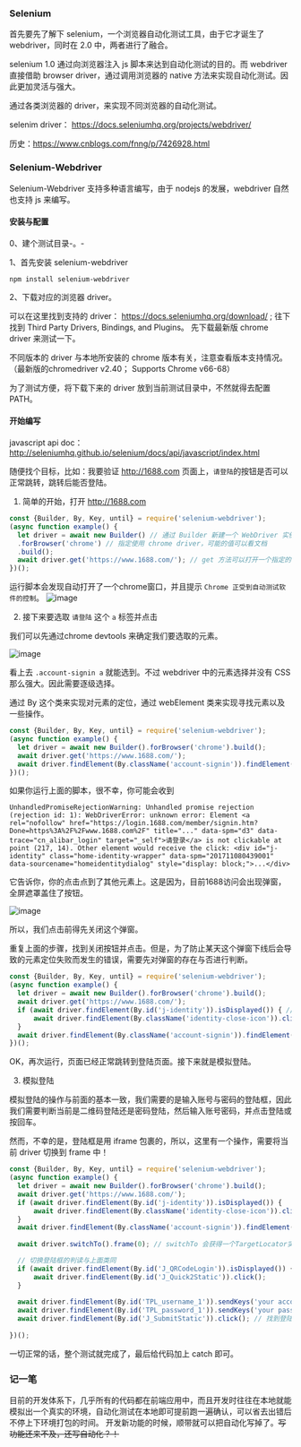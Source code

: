 ### Selenium

首先要先了解下 selenium，一个浏览器自动化测试工具，由于它才诞生了 webdriver，同时在 2.0 中，两者进行了融合。

selenium 1.0 通过向浏览器注入 js 脚本来达到自动化测试的目的。而 webdriver 直接借助 browser driver，通过调用浏览器的 native 方法来实现自动化测试。因此更加灵活与强大。

通过各类浏览器的 driver，来实现不同浏览器的自动化测试。

selenim driver： https://docs.seleniumhq.org/projects/webdriver/

历史：https://www.cnblogs.com/fnng/p/7426928.html

### Selenium-Webdriver

Selenium-Webdriver 支持多种语言编写，由于 nodejs 的发展，webdriver 自然也支持 js 来编写。

#### 安装与配置

0、建个测试目录-。-

1、首先安装 selenium-webdriver 

```
npm install selenium-webdriver
```

2、下载对应的浏览器 driver。

可以在这里找到支持的 driver： https://docs.seleniumhq.org/download/ ;
往下找到 Third Party Drivers, Bindings, and Plugins。
先下载最新版 chrome driver 来测试一下。

不同版本的 driver 与本地所安装的 chrome 版本有关，注意查看版本支持情况。（最新版的chromedriver v2.40； Supports Chrome v66-68）

为了测试方便，将下载下来的 driver 放到当前测试目录中，不然就得去配置 PATH。

#### 开始编写

javascript api doc：http://seleniumhq.github.io/selenium/docs/api/javascript/index.html

随便找个目标，比如：我要验证 http://1688.com 页面上，`请登陆`的按钮是否可以正常跳转，跳转后能否登陆。

1. 简单的开始，打开 http://1688.com

```javascript
const {Builder, By, Key, until} = require('selenium-webdriver');
(async function example() {
  let driver = await new Builder() // 通过 Builder 新建一个 WebDriver 实例
  .forBrowser('chrome') // 指定使用 chrome driver，可能的值可以看文档
  .build();
  await driver.get('https://www.1688.com/'); // get 方法可以打开一个指定的 uri
})();
```

运行脚本会发现自动打开了一个chrome窗口，并且提示 `Chrome 正受到自动测试软件的控制`。
![image](https://user-images.githubusercontent.com/2213424/43130300-fe35ca74-8f68-11e8-963d-25b269242786.png)

2. 接下来要选取 `请登陆` 这个 `a` 标签并点击

我们可以先通过chrome devtools 来确定我们要选取的元素。

![image](https://user-images.githubusercontent.com/2213424/43130755-f7348aac-8f69-11e8-8e47-ee56f12f8b85.png)

看上去 `.account-signin a` 就能选到。不过 webdriver 中的元素选择并没有 CSS 那么强大。因此需要逐级选择。

通过 By 这个类来实现对元素的定位，通过 webElement 类来实现寻找元素以及一些操作。

```javascript
const {Builder, By, Key, until} = require('selenium-webdriver');
(async function example() {
  let driver = await new Builder().forBrowser('chrome').build();
  await driver.get('https://www.1688.com/');
  await driver.findElement(By.className('account-signin')).findElement(By.tagName('a')).click(); // 先选中.account-signin, 再选中 a。然后点击
})();
```
如果你运行上面的脚本，很不幸，你可能会收到
```
UnhandledPromiseRejectionWarning: Unhandled promise rejection (rejection id: 1): WebDriverError: unknown error: Element <a rel="nofollow" href="https://login.1688.com/member/signin.htm?Done=https%3A%2F%2Fwww.1688.com%2F" title="..." data-spm="d3" data-trace="cn_alibar_login" target="_self">请登录</a> is not clickable at point (217, 14). Other element would receive the click: <div id="j-identity" class="home-identity-wrapper" data-spm="201711080439001" data-sourcename="homeidentitydialog" style="display: block;">...</div>
```

它告诉你，你的点击点到了其他元素上。这是因为，目前1688访问会出现弹窗，全屏遮罩盖住了按钮。

![image](https://user-images.githubusercontent.com/2213424/43131633-1385f388-8f6c-11e8-90cc-cc0bb23264b0.png)

所以，我们点击前得先关闭这个弹窗。

重复上面的步骤，找到关闭按钮并点击。但是，为了防止某天这个弹窗下线后会导致的元素定位失败而发生的错误，需要先对弹窗的存在与否进行判断。

```javascript
const {Builder, By, Key, until} = require('selenium-webdriver');
(async function example() {
  let driver = await new Builder().forBrowser('chrome').build();
  await driver.get('https://www.1688.com/');
  if (await driver.findElement(By.id('j-identity')).isDisplayed()) { // 检查下弹窗是否可见 
      await driver.findElement(By.className('identity-close-icon')).click(); // 选中 X 按钮并点击
  }
  await driver.findElement(By.className('account-signin')).findElement(By.tagName('a')).click();
})();
```
OK，再次运行，页面已经正常跳转到登陆页面。接下来就是模拟登陆。

3. 模拟登陆

模拟登陆的操作与前面的基本一致，我们需要的是输入账号与密码的登陆框，因此我们需要判断当前是二维码登陆还是密码登陆，然后输入账号密码，并点击登陆或按回车。

然而，不幸的是，登陆框是用 iframe 包裹的，所以，这里有一个操作，需要将当前 driver 切换到 frame 中！

```javascript
const {Builder, By, Key, until} = require('selenium-webdriver');
(async function example() {
  let driver = await new Builder().forBrowser('chrome').build();
  await driver.get('https://www.1688.com/');
  if (await driver.findElement(By.id('j-identity')).isDisplayed()) {
      await driver.findElement(By.className('identity-close-icon')).click();
  }
  await driver.findElement(By.className('account-signin')).findElement(By.tagName('a')).click();
  
  await driver.switchTo().frame(0); // switchTo 会获得一个TargetLocator实例，再通过 frame 定位iframe，具体参数参看文档

  // 切换登陆框的判读与上面类同
  if (await driver.findElement(By.id('J_QRCodeLogin')).isDisplayed()) {
      await driver.findElement(By.id('J_Quick2Static')).click();
  }
  
  await driver.findElement(By.id('TPL_username_1')).sendKeys('your account'); // 找到账号输入框，输入账号
  await driver.findElement(By.id('TPL_password_1')).sendKeys('your password'); // 找到密码输入框，输入密码
  await driver.findElement(By.id('J_SubmitStatic')).click(); // 找到登陆按钮，点击
  
})();
```
一切正常的话，整个测试就完成了，最后给代码加上 catch 即可。
  

### 记一笔
目前的开发体系下，几乎所有的代码都在前端应用中，而且开发时往往在本地就能模拟出一个真实的环境，自动化测试在本地即可提前跑一遍确认，可以省去出错后不停上下环境打包的时间。 开发新功能的时候，顺带就可以把自动化写掉了。~~写功能还来不及，还写自动化？！~~
  
  
